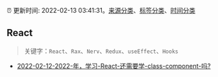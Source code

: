 :alarm_clock: 更新时间: 2022-02-13 03:41:31。[来源分类](../README.md)、[标签分类](../TAGS.md)、[时间分类](../TIMELINE.md)

## React


> 关键字：`React`、`Rax`、`Nerv`、`Redux`、`useEffect`、`Hooks`



- [2022-02-12-2022-年，学习-React-还需要学-class-component-吗?](https://www.v2ex.com/t/833490) 